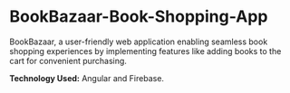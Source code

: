 # BookBazaar-Book-Shopping-App

BookBazaar, a user-friendly web application enabling seamless book shopping experiences by implementing features like adding books to the cart for convenient purchasing.

**Technology Used:** Angular and Firebase.